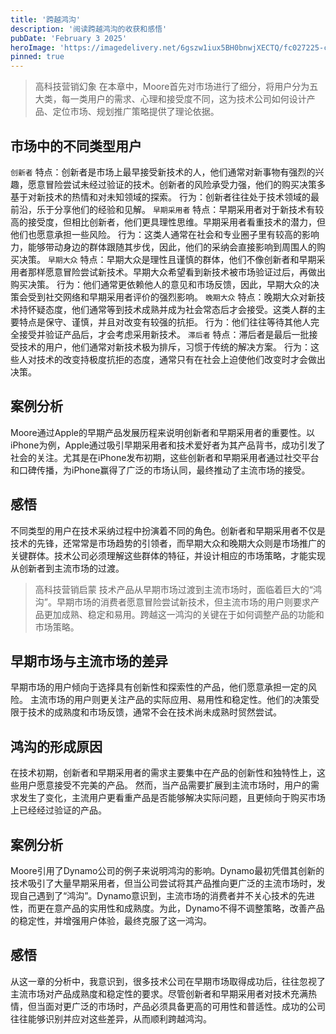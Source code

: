 ```yaml
---
title: '跨越鸿沟'
description: '阅读跨越鸿沟的收获和感悟'
pubDate: 'February 3 2025'
heroImage: 'https://imagedelivery.net/6gszw1iux5BH0bnwjXECTQ/fc027225-c8ad-4d9b-6fb7-bb10eb990b00/small'
pinned: true
---
```


> 高科技营销幻象
在本章中，Moore首先对市场进行了细分，将用户分为五大类，每一类用户的需求、心理和接受度不同，这为技术公司如何设计产品、定位市场、规划推广策略提供了理论依据。
  ## 市场中的不同类型用户
`创新者`
特点：创新者是市场上最早接受新技术的人，他们通常对新事物有强烈的兴趣，愿意冒险尝试未经过验证的技术。创新者的风险承受力强，他们的购买决策多基于对新技术的热情和对未知领域的探索。
行为：创新者往往处于技术领域的最前沿，乐于分享他们的经验和见解。
`早期采用者`
特点：早期采用者对于新技术有较高的接受度，但相比创新者，他们更具理性思维。早期采用者看重技术的潜力，但他们也愿意承担一些风险。
行为：这类人通常在社会和专业圈子里有较高的影响力，能够带动身边的群体跟随其步伐，因此，他们的采纳会直接影响到周围人的购买决策。
`早期大众`
特点：早期大众是理性且谨慎的群体，他们不像创新者和早期采用者那样愿意冒险尝试新技术。早期大众希望看到新技术被市场验证过后，再做出购买决策。
行为：他们通常更依赖他人的意见和市场反馈，因此，早期大众的决策会受到社交网络和早期采用者评价的强烈影响。
`晚期大众`
特点：晚期大众对新技术持怀疑态度，他们通常等到技术成熟并成为社会常态后才会接受。这类人群的主要特点是保守、谨慎，并且对改变有较强的抗拒。
行为：他们往往等待其他人完全接受并验证产品后，才会考虑采用新技术。
`滞后者`
特点：滞后者是最后一批接受技术的用户，他们通常对新技术极为排斥，习惯于传统的解决方案。
行为：这些人对技术的改变持极度抗拒的态度，通常只有在社会上迫使他们改变时才会做出决策。
  ## 案例分析
Moore通过Apple的早期产品发展历程来说明创新者和早期采用者的重要性。以iPhone为例，Apple通过吸引早期采用者和技术爱好者为其产品背书，成功引发了社会的关注。尤其是在iPhone发布初期，这些创新者和早期采用者通过社交平台和口碑传播，为iPhone赢得了广泛的市场认同，最终推动了主流市场的接受。
  ## 感悟
不同类型的用户在技术采纳过程中扮演着不同的角色。创新者和早期采用者不仅是技术的先锋，还常常是市场趋势的引领者，而早期大众和晚期大众则是市场推广的关键群体。技术公司必须理解这些群体的特征，并设计相应的市场策略，才能实现从创新者到主流市场的过渡。

> 高科技营销启蒙
技术产品从早期市场过渡到主流市场时，面临着巨大的“鸿沟”。早期市场的消费者愿意冒险尝试新技术，但主流市场的用户则要求产品更加成熟、稳定和易用。跨越这一鸿沟的关键在于如何调整产品的功能和市场策略。
  ## 早期市场与主流市场的差异
早期市场的用户倾向于选择具有创新性和探索性的产品，他们愿意承担一定的风险。
主流市场的用户则更关注产品的实际应用、易用性和稳定性。他们的决策受限于技术的成熟度和市场反馈，通常不会在技术尚未成熟时贸然尝试。
  ## 鸿沟的形成原因
在技术初期，创新者和早期采用者的需求主要集中在产品的创新性和独特性上，这些用户愿意接受不完美的产品。
然而，当产品需要扩展到主流市场时，用户的需求发生了变化，主流用户更看重产品是否能够解决实际问题，且更倾向于购买市场上已经经过验证的产品。
  ## 案例分析
Moore引用了Dynamo公司的例子来说明鸿沟的影响。Dynamo最初凭借其创新的技术吸引了大量早期采用者，但当公司尝试将其产品推向更广泛的主流市场时，发现自己遇到了“鸿沟”。Dynamo意识到，主流市场的消费者并不关心技术的先进性，而更在意产品的实用性和成熟度。为此，Dynamo不得不调整策略，改善产品的稳定性，并增强用户体验，最终克服了这一鸿沟。
  ## 感悟
从这一章的分析中，我意识到，很多技术公司在早期市场取得成功后，往往忽视了主流市场对产品成熟度和稳定性的要求。尽管创新者和早期采用者对技术充满热情，但当面对更广泛的市场时，产品必须具备更高的可用性和普适性。成功的公司往往能够识别并应对这些差异，从而顺利跨越鸿沟。